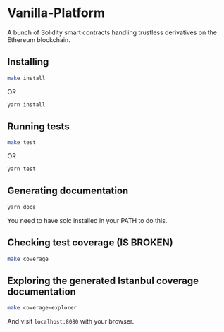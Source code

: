 # Vanilla-Platform

A bunch of Solidity smart contracts handling trustless derivatives on the Ethereum blockchain.

## Installing

```bash
make install
```

OR

```bash
yarn install
```

## Running tests

```bash
make test
```

OR

```bash
yarn test
```

## Generating documentation

```bash
yarn docs
```

You need to have solc installed in your PATH to do this.

## Checking test coverage (IS BROKEN)

```bash
make coverage
```

## Exploring the generated Istanbul coverage documentation

```bash
make coverage-explorer
```

And visit `localhost:8080` with your browser.
